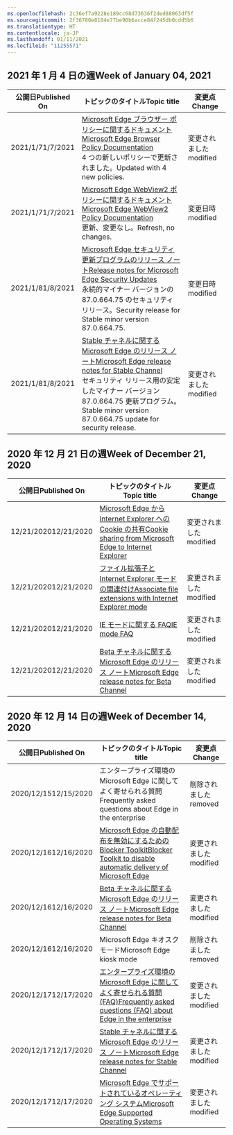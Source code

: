 ```yaml
---
ms.openlocfilehash: 2c36ef7a9228e189cc68d73636f2ded88063df5f
ms.sourcegitcommit: 2f36780e8184e77be90b6acce84f245db0cdd5b6
ms.translationtype: HT
ms.contentlocale: ja-JP
ms.lasthandoff: 01/11/2021
ms.locfileid: "11255571"
---
```

<!-- This file is generated automatically each week. Changes made to this file will be overwritten.-->

## <span data-ttu-id="5e473-101">2021 年 1 月 4 日の週</span><span class="sxs-lookup"><span data-stu-id="5e473-101">Week of January 04, 2021</span></span>


| <span data-ttu-id="5e473-102">公開日</span><span class="sxs-lookup"><span data-stu-id="5e473-102">Published On</span></span> |<span data-ttu-id="5e473-103">トピックのタイトル</span><span class="sxs-lookup"><span data-stu-id="5e473-103">Topic title</span></span> | <span data-ttu-id="5e473-104">変更点</span><span class="sxs-lookup"><span data-stu-id="5e473-104">Change</span></span> |
|------|------------|--------|
| <span data-ttu-id="5e473-105">2021/1/7</span><span class="sxs-lookup"><span data-stu-id="5e473-105">1/7/2021</span></span> | [<span data-ttu-id="5e473-106">Microsoft Edge ブラウザー ポリシーに関するドキュメント</span><span class="sxs-lookup"><span data-stu-id="5e473-106">Microsoft Edge Browser Policy Documentation</span></span>](/DeployEdge/microsoft-edge-policies)<br><span data-ttu-id="5e473-107">4 つの新しいポリシーで更新されました。</span><span class="sxs-lookup"><span data-stu-id="5e473-107">Updated with 4 new policies.</span></span> | <span data-ttu-id="5e473-108">変更されました</span><span class="sxs-lookup"><span data-stu-id="5e473-108">modified</span></span> |
| <span data-ttu-id="5e473-109">2021/1/7</span><span class="sxs-lookup"><span data-stu-id="5e473-109">1/7/2021</span></span> | [<span data-ttu-id="5e473-110">Microsoft Edge WebView2 ポリシーに関するドキュメント</span><span class="sxs-lookup"><span data-stu-id="5e473-110">Microsoft Edge WebView2 Policy Documentation</span></span>](/DeployEdge/microsoft-edge-webview-policies)<br><span data-ttu-id="5e473-111">更新、変更なし。</span><span class="sxs-lookup"><span data-stu-id="5e473-111">Refresh, no changes.</span></span> | <span data-ttu-id="5e473-112">変更日時</span><span class="sxs-lookup"><span data-stu-id="5e473-112">modified</span></span> |
| <span data-ttu-id="5e473-113">2021/1/8</span><span class="sxs-lookup"><span data-stu-id="5e473-113">1/8/2021</span></span> | [<span data-ttu-id="5e473-114">Microsoft Edge セキュリティ更新プログラムのリリース ノート</span><span class="sxs-lookup"><span data-stu-id="5e473-114">Release notes for Microsoft Edge Security Updates</span></span>](/DeployEdge/microsoft-edge-relnotes-security)<br><span data-ttu-id="5e473-115">永続的マイナー バージョンの 87.0.664.75 のセキュリティ リリース。</span><span class="sxs-lookup"><span data-stu-id="5e473-115">Security release for Stable minor version 87.0.664.75.</span></span> | <span data-ttu-id="5e473-116">変更日時</span><span class="sxs-lookup"><span data-stu-id="5e473-116">modified</span></span> |
| <span data-ttu-id="5e473-117">2021/1/8</span><span class="sxs-lookup"><span data-stu-id="5e473-117">1/8/2021</span></span> | [<span data-ttu-id="5e473-118">Stable チャネルに関する Microsoft Edge のリリース ノート</span><span class="sxs-lookup"><span data-stu-id="5e473-118">Microsoft Edge release notes for Stable Channel</span></span>](/DeployEdge/microsoft-edge-relnote-stable-channel)<br><span data-ttu-id="5e473-119">セキュリティ リリース用の安定したマイナー バージョン 87.0.664.75 更新プログラム。</span><span class="sxs-lookup"><span data-stu-id="5e473-119">Stable minor version 87.0.664.75 update for security release.</span></span> | <span data-ttu-id="5e473-120">変更されました</span><span class="sxs-lookup"><span data-stu-id="5e473-120">modified</span></span> |


## <span data-ttu-id="5e473-121">2020 年 12 月 21 日の週</span><span class="sxs-lookup"><span data-stu-id="5e473-121">Week of December 21, 2020</span></span>


| <span data-ttu-id="5e473-122">公開日</span><span class="sxs-lookup"><span data-stu-id="5e473-122">Published On</span></span> |<span data-ttu-id="5e473-123">トピックのタイトル</span><span class="sxs-lookup"><span data-stu-id="5e473-123">Topic title</span></span> | <span data-ttu-id="5e473-124">変更点</span><span class="sxs-lookup"><span data-stu-id="5e473-124">Change</span></span> |
|------|------------|--------|
| <span data-ttu-id="5e473-125">12/21/2020</span><span class="sxs-lookup"><span data-stu-id="5e473-125">12/21/2020</span></span> | [<span data-ttu-id="5e473-126">Microsoft Edge から Internet Explorer への Cookie の共有</span><span class="sxs-lookup"><span data-stu-id="5e473-126">Cookie sharing from Microsoft Edge to Internet Explorer</span></span>](/DeployEdge/edge-ie-mode-add-guidance-cookieshare) | <span data-ttu-id="5e473-127">変更されました</span><span class="sxs-lookup"><span data-stu-id="5e473-127">modified</span></span> |
| <span data-ttu-id="5e473-128">12/21/2020</span><span class="sxs-lookup"><span data-stu-id="5e473-128">12/21/2020</span></span> | [<span data-ttu-id="5e473-129">ファイル拡張子と Internet Explorer モードの関連付け</span><span class="sxs-lookup"><span data-stu-id="5e473-129">Associate file extensions with Internet Explorer mode</span></span>](/DeployEdge/edge-ie-mode-add-guidance-filetype-associations) | <span data-ttu-id="5e473-130">変更されました</span><span class="sxs-lookup"><span data-stu-id="5e473-130">modified</span></span> |
| <span data-ttu-id="5e473-131">12/21/2020</span><span class="sxs-lookup"><span data-stu-id="5e473-131">12/21/2020</span></span> | [<span data-ttu-id="5e473-132">IE モードに関する FAQ</span><span class="sxs-lookup"><span data-stu-id="5e473-132">IE mode FAQ</span></span>](/DeployEdge/edge-ie-mode-faq) | <span data-ttu-id="5e473-133">変更されました</span><span class="sxs-lookup"><span data-stu-id="5e473-133">modified</span></span> |
| <span data-ttu-id="5e473-134">12/21/2020</span><span class="sxs-lookup"><span data-stu-id="5e473-134">12/21/2020</span></span> | [<span data-ttu-id="5e473-135">Beta チャネルに関する Microsoft Edge のリリース ノート</span><span class="sxs-lookup"><span data-stu-id="5e473-135">Microsoft Edge release notes for Beta Channel</span></span>](/DeployEdge/microsoft-edge-relnote-beta-channel) | <span data-ttu-id="5e473-136">変更されました</span><span class="sxs-lookup"><span data-stu-id="5e473-136">modified</span></span> |


## <span data-ttu-id="5e473-137">2020 年 12 月 14 日の週</span><span class="sxs-lookup"><span data-stu-id="5e473-137">Week of December 14, 2020</span></span>


| <span data-ttu-id="5e473-138">公開日</span><span class="sxs-lookup"><span data-stu-id="5e473-138">Published On</span></span> |<span data-ttu-id="5e473-139">トピックのタイトル</span><span class="sxs-lookup"><span data-stu-id="5e473-139">Topic title</span></span> | <span data-ttu-id="5e473-140">変更点</span><span class="sxs-lookup"><span data-stu-id="5e473-140">Change</span></span> |
|------|------------|--------|
| <span data-ttu-id="5e473-141">2020/12/15</span><span class="sxs-lookup"><span data-stu-id="5e473-141">12/15/2020</span></span> | <span data-ttu-id="5e473-142">エンタープライズ環境の Microsoft Edge に関してよく寄せられる質問</span><span class="sxs-lookup"><span data-stu-id="5e473-142">Frequently asked questions about Edge in the enterprise</span></span> | <span data-ttu-id="5e473-143">削除されました</span><span class="sxs-lookup"><span data-stu-id="5e473-143">removed</span></span> |
| <span data-ttu-id="5e473-144">2020/12/16</span><span class="sxs-lookup"><span data-stu-id="5e473-144">12/16/2020</span></span> | [<span data-ttu-id="5e473-145">Microsoft Edge の自動配布を無効にするための Blocker Toolkit</span><span class="sxs-lookup"><span data-stu-id="5e473-145">Blocker Toolkit to disable automatic delivery of Microsoft Edge</span></span>](/DeployEdge/microsoft-edge-blocker-toolkit) | <span data-ttu-id="5e473-146">変更されました</span><span class="sxs-lookup"><span data-stu-id="5e473-146">modified</span></span> |
| <span data-ttu-id="5e473-147">2020/12/16</span><span class="sxs-lookup"><span data-stu-id="5e473-147">12/16/2020</span></span> | [<span data-ttu-id="5e473-148">Beta チャネルに関する Microsoft Edge のリリース ノート</span><span class="sxs-lookup"><span data-stu-id="5e473-148">Microsoft Edge release notes for Beta Channel</span></span>](/DeployEdge/microsoft-edge-relnote-beta-channel) | <span data-ttu-id="5e473-149">変更されました</span><span class="sxs-lookup"><span data-stu-id="5e473-149">modified</span></span> |
| <span data-ttu-id="5e473-150">2020/12/16</span><span class="sxs-lookup"><span data-stu-id="5e473-150">12/16/2020</span></span> | <span data-ttu-id="5e473-151">Microsoft Edge キオスク モード</span><span class="sxs-lookup"><span data-stu-id="5e473-151">Microsoft Edge kiosk mode</span></span> | <span data-ttu-id="5e473-152">削除されました</span><span class="sxs-lookup"><span data-stu-id="5e473-152">removed</span></span> |
| <span data-ttu-id="5e473-153">2020/12/17</span><span class="sxs-lookup"><span data-stu-id="5e473-153">12/17/2020</span></span> | [<span data-ttu-id="5e473-154">エンタープライズ環境の Microsoft Edge に関してよく寄せられる質問 (FAQ)</span><span class="sxs-lookup"><span data-stu-id="5e473-154">Frequently asked questions (FAQ) about Edge in the enterprise</span></span>](/DeployEdge/faqs-edge-in-the-enterprise) | <span data-ttu-id="5e473-155">変更されました</span><span class="sxs-lookup"><span data-stu-id="5e473-155">modified</span></span> |
| <span data-ttu-id="5e473-156">2020/12/17</span><span class="sxs-lookup"><span data-stu-id="5e473-156">12/17/2020</span></span> | [<span data-ttu-id="5e473-157">Stable チャネルに関する Microsoft Edge のリリース ノート</span><span class="sxs-lookup"><span data-stu-id="5e473-157">Microsoft Edge release notes for Stable Channel</span></span>](/DeployEdge/microsoft-edge-relnote-stable-channel) | <span data-ttu-id="5e473-158">変更されました</span><span class="sxs-lookup"><span data-stu-id="5e473-158">modified</span></span> |
| <span data-ttu-id="5e473-159">2020/12/17</span><span class="sxs-lookup"><span data-stu-id="5e473-159">12/17/2020</span></span> | [<span data-ttu-id="5e473-160">Microsoft Edge でサポートされているオペレーティング システム</span><span class="sxs-lookup"><span data-stu-id="5e473-160">Microsoft Edge Supported Operating Systems</span></span>](/DeployEdge/microsoft-edge-supported-operating-systems) | <span data-ttu-id="5e473-161">変更されました</span><span class="sxs-lookup"><span data-stu-id="5e473-161">modified</span></span> |
